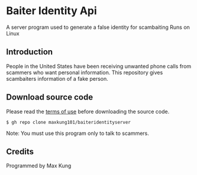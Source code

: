 # Baiter Identity Api
A server program used to generate a false identity for scambaiting
Runs on Linux

Introduction
------------
People in the United States have been receiving unwanted phone calls from scammers who want personal information. This repository gives scambaiters information of a fake person.

Download source code
--------------------
Please read the [terms of use](https://github.com/maxkung101/baiteridentityserver/blob/master/terms.txt) before downloading the source code.
```
$ gh repo clone maxkung101/baiteridentityserver
```
Note: You must use this program only to talk to scammers.

Credits
-------
Programmed by Max Kung
